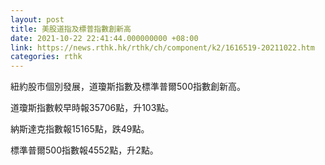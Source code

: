 ```yaml
---
layout: post
title: 美股道指及標普指數創新高
date: 2021-10-22 22:41:44.000000000 +08:00
link: https://news.rthk.hk/rthk/ch/component/k2/1616519-20211022.htm
categories: rthk
---
```


紐約股市個別發展，道瓊斯指數及標準普爾500指數創新高。

道瓊斯指數較早時報35706點，升103點。

納斯達克指數報15165點，跌49點。

標準普爾500指數報4552點，升2點。
